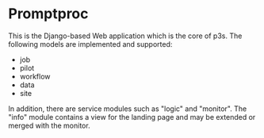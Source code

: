 # Promptproc
This is the Django-based Web application which is the core of p3s.
The following models are implemented and supported:
* job
* pilot
* workflow
* data
* site

In addition, there are service modules such as "logic"
and "monitor". The "info" module contains a view for
the landing page and may be extended or merged with
the monitor.
